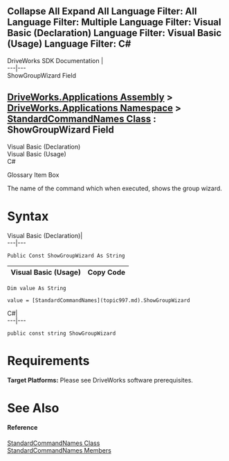        

 Collapse All Expand All  Language Filter: All  Language Filter: Multiple  Language Filter: Visual Basic (Declaration) Language Filter: Visual Basic (Usage) Language Filter: C#  
---  
DriveWorks SDK Documentation  |   
---|---  
ShowGroupWizard Field   
  
[DriveWorks.Applications Assembly](topic13.md) > [DriveWorks.Applications Namespace](topic16.md) > [StandardCommandNames Class](topic997.md) : ShowGroupWizard Field  
---  
  
Visual Basic (Declaration)    
Visual Basic (Usage)    
C# 

Glossary Item Box

The name of the command which when executed, shows the group wizard. 

# Syntax

Visual Basic (Declaration)|   
---|---  
      
    
    Public Const ShowGroupWizard As String  
  
Visual Basic (Usage)| Copy Code  
---|---  
      
    
    Dim value As String
     
    value = [StandardCommandNames](topic997.md).ShowGroupWizard  
  
C#|   
---|---  
      
    
    public const string ShowGroupWizard  
  
# Requirements

**Target Platforms:** Please see DriveWorks software prerequisites.

# See Also

#### Reference

[StandardCommandNames Class](topic997.md)   
[StandardCommandNames Members](topic998.md)


